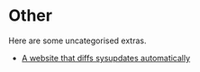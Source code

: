 # Other

Here are some uncategorised extras.

-   [A website that diffs sysupdates automatically](https://yls8.mtheall.com/ninupdates/titlelist.php?sys=hac)
